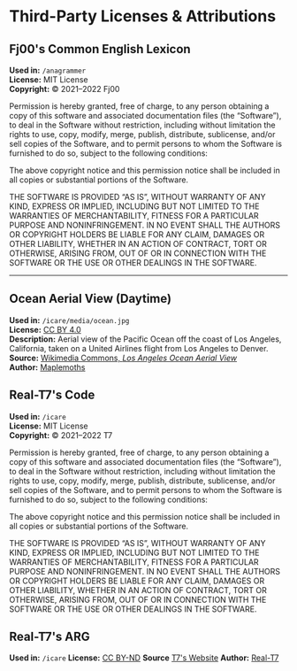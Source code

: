 # Third-Party Licenses & Attributions

## Fj00's Common English Lexicon  
**Used in:** `/anagrammer`  
**License:** MIT License  
**Copyright:** © 2021–2022 Fj00  

Permission is hereby granted, free of charge, to any person obtaining a copy of this software and associated documentation files (the “Software”), to deal in the Software without restriction, including without limitation the rights to use, copy, modify, merge, publish, distribute, sublicense, and/or sell copies of the Software, and to permit persons to whom the Software is furnished to do so, subject to the following conditions:  

The above copyright notice and this permission notice shall be included in all copies or substantial portions of the Software.  

THE SOFTWARE IS PROVIDED “AS IS”, WITHOUT WARRANTY OF ANY KIND, EXPRESS OR IMPLIED, INCLUDING BUT NOT LIMITED TO THE WARRANTIES OF MERCHANTABILITY, FITNESS FOR A PARTICULAR PURPOSE AND NONINFRINGEMENT. IN NO EVENT SHALL THE AUTHORS OR COPYRIGHT HOLDERS BE LIABLE FOR ANY CLAIM, DAMAGES OR OTHER LIABILITY, WHETHER IN AN ACTION OF CONTRACT, TORT OR OTHERWISE, ARISING FROM, OUT OF OR IN CONNECTION WITH THE SOFTWARE OR THE USE OR OTHER DEALINGS IN THE SOFTWARE.

---

## Ocean Aerial View (Daytime)  
**Used in:** `/icare/media/ocean.jpg`  
**License:** [CC BY 4.0](https://creativecommons.org/licenses/by/4.0/deed.en)  
**Description:** Aerial view of the Pacific Ocean off the coast of Los Angeles, California, taken on a United Airlines flight from Los Angeles to Denver.  
**Source:** [Wikimedia Commons, *Los Angeles Ocean Aerial View*](https://commons.wikimedia.org/wiki/File:Los_Angeles_Ocean_Aerial_View.jpg)  
**Author:** [Maplemoths](https://en.wikipedia.org/wiki/User:Maplemoths)

## Real-T7's Code
**Used in:** `/icare`  
**License:** MIT License  
**Copyright:** © 2021–2022 T7  

Permission is hereby granted, free of charge, to any person obtaining a copy of this software and associated documentation files (the “Software”), to deal in the Software without restriction, including without limitation the rights to use, copy, modify, merge, publish, distribute, sublicense, and/or sell copies of the Software, and to permit persons to whom the Software is furnished to do so, subject to the following conditions:  

The above copyright notice and this permission notice shall be included in all copies or substantial portions of the Software.  

THE SOFTWARE IS PROVIDED “AS IS”, WITHOUT WARRANTY OF ANY KIND, EXPRESS OR IMPLIED, INCLUDING BUT NOT LIMITED TO THE WARRANTIES OF MERCHANTABILITY, FITNESS FOR A PARTICULAR PURPOSE AND NONINFRINGEMENT. IN NO EVENT SHALL THE AUTHORS OR COPYRIGHT HOLDERS BE LIABLE FOR ANY CLAIM, DAMAGES OR OTHER LIABILITY, WHETHER IN AN ACTION OF CONTRACT, TORT OR OTHERWISE, ARISING FROM, OUT OF OR IN CONNECTION WITH THE SOFTWARE OR THE USE OR OTHER DEALINGS IN THE SOFTWARE.

## Real-T7's ARG
**Used in:** `/icare`
**License:** [CC BY-ND](https://creativecommons.org/licenses/by-nd/4.0/)
**Source** [T7's Website](https://real-t7.github.io/)
**Author:** [Real-T7](https://github.com/Real-T7)